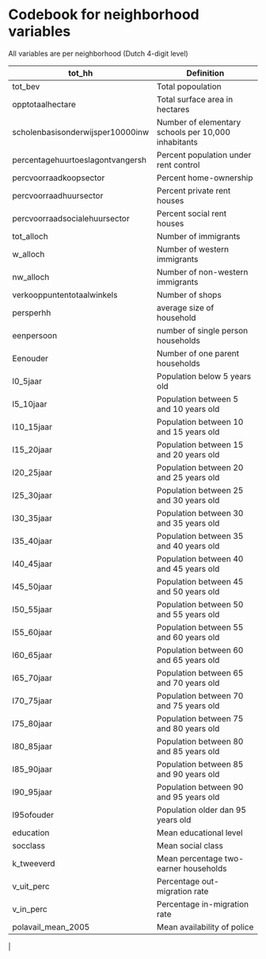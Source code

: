 # Codebook for neighborhood variables

All variables are per neighborhood (Dutch 4-digit level)

| tot_hh | Definition |
|--------|------------|
| tot_bev | Total popoulation |
| opptotaalhectare | Total surface area in hectares |
| scholenbasisonderwijsper10000inw | Number of elementary schools per 10,000 inhabitants|
| percentagehuurtoeslagontvangersh | Percent population under rent control| 
| percvoorraadkoopsector| Percent home-ownership |
| percvoorraadhuursector | Percent private rent houses |
| percvoorraadsocialehuursector | Percent social rent houses |
| tot_alloch | Number of immigrants |
| w_alloch  | Number of western immigrants | 
| nw_alloch | Number of non-western immigrants |
| verkooppuntentotaalwinkels | Number of shops | 
| persperhh | average size of household |  
| eenpersoon | number of single person households |
| Eenouder | Number of one parent households |
| l0_5jaar | Population below 5 years old |
| l5_10jaar | Population between 5 and 10 years old |
| l10_15jaar | Population between 10 and 15 years old |
| l15_20jaar | Population between 15 and 20 years old |
| l20_25jaar | Population between 20 and 25 years old |
| l25_30jaar | Population between 25 and 30 years old |
| l30_35jaar | Population between 30 and 35 years old |
| l35_40jaar | Population between 35 and 40 years old |
| l40_45jaar | Population between 40 and 45 years old |
| l45_50jaar | Population between 45 and 50 years old |
| l50_55jaar | Population between 50 and 55 years old |
| l55_60jaar | Population between 55 and 60 years old |
| l60_65jaar | Population between 60 and 65 years old |
| l65_70jaar | Population between 65 and 70 years old |
| l70_75jaar | Population between 70 and 75 years old |
| l75_80jaar | Population between 75 and 80 years old |
| l80_85jaar | Population between 80 and 85 years old |
| l85_90jaar | Population between 85 and 90 years old |
| l90_95jaar | Population between 90 and 95 years old |
| l95ofouder | Population older dan 95 years old |
| education | Mean educational level |
| socclass | Mean social class |
| k_tweeverd | Mean percentage two-earner households |
| v_uit_perc | Percentage out-migration rate |
| v_in_perc | Percentage in-migration rate | 
| polavail_mean_2005 | Mean availability of police |
| 